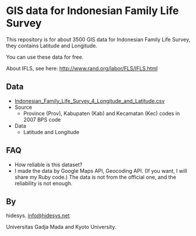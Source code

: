 # GIS data for Indonesian Family Life Survey
This repository is for about 3500 GIS data for Indonesian Family Life Survey, they contains Latitude and Longitude.

You can use these data for free.

About IFLS, see here: http://www.rand.org/labor/FLS/IFLS.html

## Data
* [Indonesian_Family_Life_Survey_4_Longitude_and_Latitude.csv](Indonesian_Family_Life_Survey_4_Longitude_and_Latitude.csv)
 * Source
   * Province (Prov), Kabupaten (Kab) and Kecamatan (Kec) codes in 2007 BPS code
 * Data
   * Latitude and Longitude

## FAQ
* How reliable is this dataset?
 * I made the data by Google Maps API, Geocoding API. (If you want, I will share my Ruby code.)
   The data is not from the official one, and the reliability is not enough.

## By
hidesys. info@hidesys.net

Universitas Gadja Mada and Kyoto University.

